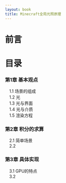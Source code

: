 ```yaml
---
layout: book
title: Minecraft全局光照原理
---
```


# 前言
# 目录
### 第1章 基本观点
&emsp;1.1 场景的组成<br>
&emsp;1.2 光<br>
&emsp;1.3 光与界面<br>
&emsp;1.4 光与介质<br>
&emsp;1.5 渲染方程
### 第2章 积分的求算
&emsp;2.1 简单场景<br>
&emsp;2.2 
### 第3章 具体实现
&emsp;3.1 GPU的特点<br>
&emsp;3.2 
